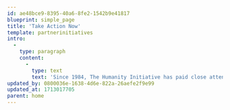 ```yaml
---
id: ae48bce9-8395-40a6-8fe2-1542b9e41817
blueprint: simple_page
title: 'Take Action Now'
template: partnerinitiatives
intro:
  -
    type: paragraph
    content:
      -
        type: text
        text: 'Since 1984, The Humanity Initiative has paid close attention to the work of leading humanitarian non-profits across the continents. Now, with the help of Charity Navigator and GuideStar, we have chosen the thirty we recommend most to be a primary part of your research on positive change.'
updated_by: 0800036e-1638-4d6e-822a-26aefe2f9e99
updated_at: 1713017705
parent: home
---
```

